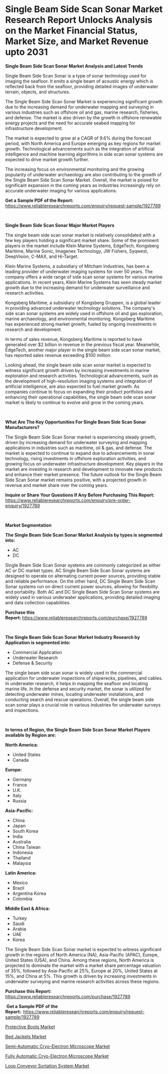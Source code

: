 <p><h1>Single Beam Side Scan Sonar Market Research Report Unlocks Analysis on the Market Financial Status, Market Size, and Market Revenue upto 2031</h1></p><p><strong>Single Beam Side Scan Sonar Market Analysis and Latest Trends</strong></p>
<p><p>Single Beam Side Scan Sonar is a type of sonar technology used for imaging the seafloor. It emits a single beam of acoustic energy which is reflected back from the seafloor, providing detailed images of underwater terrain, objects, and structures.</p><p>The Single Beam Side Scan Sonar Market is experiencing significant growth due to the increasing demand for underwater mapping and surveying in various industries such as offshore oil and gas, marine research, fisheries, and defense. The market is also driven by the growth in offshore renewable energy projects and the need for accurate seabed mapping for infrastructure development.</p><p>The market is expected to grow at a CAGR of 9.6% during the forecast period, with North America and Europe emerging as key regions for market growth. Technological advancements such as the integration of artificial intelligence and machine learning algorithms in side scan sonar systems are expected to drive market growth further.</p><p>The increasing focus on environmental monitoring and the growing popularity of underwater archaeology are also contributing to the growth of the Single Beam Side Scan Sonar Market. Overall, the market is poised for significant expansion in the coming years as industries increasingly rely on accurate underwater imaging for various applications.</p></p>
<p><strong>Get a Sample PDF of the Report:&nbsp;</strong> <a href="https://www.reliableresearchreports.com/enquiry/request-sample/1927789">https://www.reliableresearchreports.com/enquiry/request-sample/1927789</a></p>
<p>&nbsp;</p>
<p><strong>Single Beam Side Scan Sonar Major Market Players</strong></p>
<p><p>The single beam side scan sonar market is relatively consolidated with a few key players holding a significant market share. Some of the prominent players in the market include Klein Marine Systems, EdgeTech, Kongsberg Maritime, Marine Sonic, Imagenex Technology, JW Fishers, Syqwest, DeepVision, C-MAX, and Hi-Target.</p><p>Klein Marine Systems, a subsidiary of Mitcham Industries, has been a leading provider of underwater imaging systems for over 50 years. The company offers a wide range of side scan sonar systems for various marine applications. In recent years, Klein Marine Systems has seen steady market growth due to the increasing demand for underwater surveillance and research activities.</p><p>Kongsberg Maritime, a subsidiary of Kongsberg Gruppen, is a global leader in providing advanced underwater technology solutions. The company's side scan sonar systems are widely used in offshore oil and gas exploration, marine archaeology, and environmental monitoring. Kongsberg Maritime has experienced strong market growth, fueled by ongoing investments in research and development.</p><p>In terms of sales revenue, Kongsberg Maritime is reported to have generated over $2 billion in revenue in the previous fiscal year. Meanwhile, EdgeTech, another major player in the single beam side scan sonar market, has reported sales revenue exceeding $100 million.</p><p>Looking ahead, the single beam side scan sonar market is expected to witness significant growth driven by increasing investments in marine exploration and research activities. Technological advancements, such as the development of high-resolution imaging systems and integration of artificial intelligence, are also expected to fuel market growth. As companies continue to focus on expanding their product portfolios and enhancing their operational capabilities, the single beam side scan sonar market is likely to continue to evolve and grow in the coming years.</p></p>
<p>&nbsp;</p>
<p><strong>What Are The Key Opportunities For Single Beam Side Scan Sonar Manufacturers?</strong></p>
<p><p>The Single Beam Side Scan Sonar market is experiencing steady growth, driven by increasing demand for underwater surveying and mapping applications in industries such as maritime, oil & gas, and defense. The market is expected to continue to expand due to advancements in sonar technology, rising investments in offshore exploration activities, and growing focus on underwater infrastructure development. Key players in the market are investing in research and development to innovate new products and enhance their market presence. The future outlook for the Single Beam Side Scan Sonar market remains positive, with a projected growth in revenue and market share over the coming years.</p></p>
<p><strong>Inquire or Share Your Questions If Any Before Purchasing This Report:</strong> <a href="https://www.reliableresearchreports.com/enquiry/pre-order-enquiry/1927789">https://www.reliableresearchreports.com/enquiry/pre-order-enquiry/1927789</a></p>
<p>&nbsp;</p>
<p><strong>Market Segmentation</strong></p>
<p><strong>The Single Beam Side Scan Sonar Market Analysis by types is segmented into:</strong></p>
<p><ul><li>AC</li><li>DC</li></ul></p>
<p><p>Single Beam Side Scan Sonar systems are commonly categorized as either AC or DC market types. AC Single Beam Side Scan Sonar systems are designed to operate on alternating current power sources, providing stable and reliable performance. On the other hand, DC Single Beam Side Scan Sonar systems run on direct current power sources, allowing for flexibility and portability. Both AC and DC Single Beam Side Scan Sonar systems are widely used in various underwater applications, providing detailed imaging and data collection capabilities.</p></p>
<p><strong>Purchase this Report:&nbsp;</strong><a href="https://www.reliableresearchreports.com/purchase/1927789">https://www.reliableresearchreports.com/purchase/1927789</a></p>
<p>&nbsp;</p>
<p><strong>The Single Beam Side Scan Sonar Market Industry Research by Application is segmented into:</strong></p>
<p><ul><li>Commercial Application</li><li>Underwater Research</li><li>Defense & Security</li></ul></p>
<p><p>The single beam side scan sonar is widely used in the commercial application for underwater inspections of shipwrecks, pipelines, and cables. In underwater research, it helps in mapping the seafloor and locating marine life. In the defense and security market, the sonar is utilized for detecting underwater mines, locating underwater installations, and conducting search and rescue operations. Overall, the single beam side scan sonar plays a crucial role in various industries for underwater surveys and inspections.</p></p>
<p>&nbsp;</p>
<p><strong>In terms of Region, the Single Beam Side Scan Sonar Market Players available by Region are:</strong></p>
<p>
    <p> <strong> North America: </strong>
        <ul>
            <li>United States</li>
            <li>Canada</li>
        </ul>
        </p> 
    <p> <strong> Europe: </strong>
        <ul>
            <li>Germany</li>
            <li>France</li>
            <li>U.K.</li>
            <li>Italy</li>
            <li>Russia</li>
        </ul>
        </p> 
    <p> <strong> Asia-Pacific: </strong>
        <ul>
            <li>China</li>
            <li>Japan</li>
            <li>South Korea</li>
            <li>India</li>
            <li>Australia</li>
            <li>China Taiwan</li>
            <li>Indonesia</li>
            <li>Thailand</li>
            <li>Malaysia</li>
        </ul>
        </p> 
    <p> <strong> Latin America: </strong>
        <ul>
            <li>Mexico</li>
            <li>Brazil</li>
            <li>Argentina Korea</li>
            <li>Colombia</li>
        </ul>
        </p> 
    <p> <strong> Middle East & Africa: </strong>
        <ul>
            <li>Turkey</li>
            <li>Saudi</li>
            <li>Arabia</li>
            <li>UAE</li>
            <li>Korea</li>
        </ul>
    </p>
    </p>
<p><p>The Single Beam Side Scan Sonar market is expected to witness significant growth in the regions of North America (NA), Asia-Pacific (APAC), Europe, United States (USA), and China. Among these regions, North America is projected to dominate the market with a market share percentage valuation of 35%, followed by Asia-Pacific at 25%, Europe at 20%, United States at 15%, and China at 5%. This growth is driven by increasing investments in underwater surveying and marine research activities across these regions.</p></p>
<p><strong>Purchase this Report: </strong><a href="https://www.reliableresearchreports.com/purchase/1927789">https://www.reliableresearchreports.com/purchase/1927789</a></p>
<p>&nbsp;<strong>Get a Sample PDF of the Report:&nbsp;&nbsp;</strong><a href="https://www.reliableresearchreports.com/enquiry/request-sample/1927789">https://www.reliableresearchreports.com/enquiry/request-sample/1927789</a></p>
<p><strong></strong></p>
<p><p><a href="https://view.publitas.com/reportprime-1/protective-boots-market-dynamics-2024-2031-also-about-its-market-trends-projections-and-opportunities/">Protective Boots Market</a></p><p><a href="https://view.publitas.com/reportprime-1/bed-jackets-market-analysis-and-market-size-global-industry-overview-market-segmentation-and-forecast-2024-to-2031/">Bed Jackets Market</a></p><p><a href="https://funky-papaya-cf4.notion.site/Decoding-the-Semi-Automatic-Cryo-Electron-Microscope-Market-A-Deep-Dive-into-the-Latest-Market-Tren-4132576752714e569948a151efb66a41">Semi-Automatic Cryo-Electron Microscope Market</a></p><p><a href="https://sore-arch-6db.notion.site/Fully-Automatic-Cryo-Electron-Microscope-Market-Size-Growing-and-Forecasted-for-period-from-2024-2-3e200426f7fa479d9537da9e19e4a378">Fully Automatic Cryo-Electron Microscope Market</a></p><p><a href="https://confirmed-shield-e13.notion.site/Loop-Conveyor-Sortation-System-Market-Share-Market-New-Trends-Analysis-Report-By-Type-By-Applicat-90a1c1112f364e42aeda7082881b1180">Loop Conveyor Sortation System Market</a></p></p>